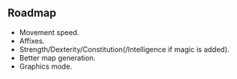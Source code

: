## Roadmap

- Movement speed.
- Affixes.
- Strength/Dexterity/Constitution(/Intelligence if magic is added).
- Better map generation.
- Graphics mode.
